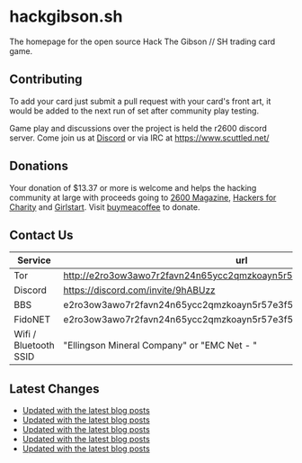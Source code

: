 # hackgibson.sh
The homepage for the open source Hack The Gibson // SH trading card game.


## Contributing

To add your card just submit a pull request with your card's front art, it would be added to the next run of set after community play testing.

Game play and discussions over the project is held the r2600 discord server. Come join us at [Discord](https://discord.com/invite/9hABUzz) or via IRC at https://www.scuttled.net/


## Donations

Your donation of $13.37 or more is welcome and helps the hacking community at large with proceeds going to [2600 Magazine](https://2600.com/), [Hackers for Charity](https://hackersforcharity.org) and [Girlstart](https://girlstart.org).  Visit [buymeacoffee](https://www.buymeacoffee.com/hackgibson.sh) to donate.


## Contact Us

Service | url
-|-
Tor | http://e2ro3ow3awo7r2favn24n65ycc2qmzkoayn5r57e3f56nvjwdcgg32ad.onion
Discord | https://discord.com/invite/9hABUzz
BBS | e2ro3ow3awo7r2favn24n65ycc2qmzkoayn5r57e3f56nvjwdcgg32ad.onion:23
FidoNET | e2ro3ow3awo7r2favn24n65ycc2qmzkoayn5r57e3f56nvjwdcgg32ad.onion:24554
Wifi / Bluetooth SSID | "Ellingson Mineral Company" or "EMC Net - <fidonet address>"

## Latest Changes
<!-- BLOG-POST-LIST:START -->
- [Updated with the latest blog posts](https://github.com/DFW2600/hackgibson.sh/commit/b4e3e253f31861ab6f0fa8095d8705d259bab577)
- [Updated with the latest blog posts](https://github.com/DFW2600/hackgibson.sh/commit/b70783d9a2726ccf99ad43b69c4f5b2997da9d28)
- [Updated with the latest blog posts](https://github.com/DFW2600/hackgibson.sh/commit/c7fe88251165d7e1fd08cd96559456a6d809ef70)
- [Updated with the latest blog posts](https://github.com/DFW2600/hackgibson.sh/commit/4f5dd001a2a5ec465fbd9b3cdf57bd3d55657d07)
- [Updated with the latest blog posts](https://github.com/DFW2600/hackgibson.sh/commit/28f9800109fae6e7af925e5e7cd54204070f8f50)
<!-- BLOG-POST-LIST:END -->
